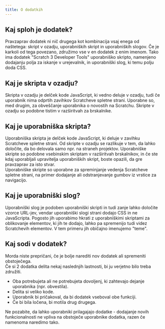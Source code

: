 ```yaml
---
title: O dodatkih
---
```


## Kaj sploh je dodatek?
Pravzaprav dodatek ni nič drugega kot kombinacija vsaj enega od naštetega: skript v ozadju, uporabniških skript in uporabniških slogov. Če je karkoli od tega povezano, združimo vse v en dodatek z enim imenom. Tako ima dodatek "Scratch 3 Developer Tools" uporabniško skripto, namenjeno dodajanju polja za iskanje v urejevalnik, in uporabniški slog, ki temu polju doda CSS.

## Kaj je skripta v ozadju?
Skripta v ozadju je delček kode JavaScript, ki vedno deluje v ozadju, tudi če uporabnik nima odprtih zavihkov Scratcheve spletne strani. Uporabne so, med drugim, za obveščanje uporabnika o novostih na Scratchu. Skripte v ozadju so podobne tistim v razširitvah za brskalnike.

## Kaj je uporabniška skripta?
Uporabniška skripta je delček kode JavaScript, ki deluje v zavihku Scratcheve spletne strani. Od skripte v ozadju se razlikuje v tem, da lahko določite, da bo delovala samo npr. na straneh projektov. Uporabniške skripte so podobne vsebinskim skriptam v razširitvah brskalnikov, in če ste kdaj uporabljali upravitelja uporabniških skript, boste opazili, da gre pravzaprav za isto stvar.  
Uporabniške skripte so uporabne za spreminjanje vedenja Scratcheve spletne strani, na primer dodajanje ali odstranjevanje gumbov iz vrstice za navigacijo.

## Kaj je uporabniški slog?
Uporabniški slog je podoben uporabniški skripti in tudi zanje lahko določite vzorce URL-jev, vendar uporabniški slogi strani dodajo CSS in ne JavaScripta. Pogosto jih uporabimo hkrati z uporabniškimi skriptami za oblikovanje elementov, ki jih te dodajo, lahko pa spremenijo tudi videz Scratchevih elementov. V tem primeru jih običajno imenujemo "teme".

## Kaj sodi v dodatek?
Morda niste prepričani, če je bolje narediti nov dodatek ali spremeniti obstoječega.  
Če si 2 dodatka delita nekaj naslednjih lastnosti, bi ju verjetno bilo treba združiti.
- Oba potrebujeta ali ne potrebujeta dovoljenj, ki zahtevajo dejanje uporabnika (npr. obvestila).
- Delita si veliko kode.
- Uporabnik bi pričakoval, da bi dodatek vseboval obe funkciji.
- Če bi bila ločena, bi motila drug drugega.

Ne pozabite, da lahko uporabniki prilagajajo dodatke - dodajanje novih funkcionalnosti ne vpliva na obstoječe uporabnike dodatka, razen če namenoma naredimo tako.